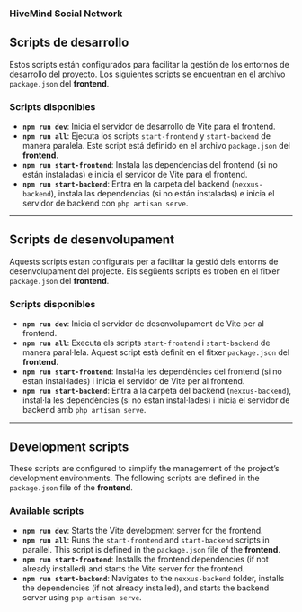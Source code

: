 ### HiveMind Social Network

## Scripts de desarrollo

Estos scripts están configurados para facilitar la gestión de los entornos de desarrollo del proyecto. Los siguientes scripts se encuentran en el archivo `package.json` del **frontend**.

### Scripts disponibles

- **`npm run dev`**: Inicia el servidor de desarrollo de Vite para el frontend.
- **`npm run all`**: Ejecuta los scripts `start-frontend` y `start-backend` de manera paralela. Este script está definido en el archivo `package.json` del **frontend**.
- **`npm run start-frontend`**: Instala las dependencias del frontend (si no están instaladas) e inicia el servidor de Vite para el frontend.
- **`npm run start-backend`**: Entra en la carpeta del backend (`nexxus-backend`), instala las dependencias (si no están instaladas) e inicia el servidor de backend con `php artisan serve`.

---

## Scripts de desenvolupament

Aquests scripts estan configurats per a facilitar la gestió dels entorns de desenvolupament del projecte. Els següents scripts es troben en el fitxer `package.json` del **frontend**.

### Scripts disponibles

- **`npm run dev`**: Inicia el servidor de desenvolupament de Vite per al frontend.
- **`npm run all`**: Executa els scripts `start-frontend` i `start-backend` de manera paral·lela. Aquest script està definit en el fitxer `package.json` del **frontend**.
- **`npm run start-frontend`**: Instal·la les dependències del frontend (si no estan instal·lades) i inicia el servidor de Vite per al frontend.
- **`npm run start-backend`**: Entra a la carpeta del backend (`nexxus-backend`), instal·la les dependències (si no estan instal·lades) i inicia el servidor de backend amb `php artisan serve`.

---

## Development scripts

These scripts are configured to simplify the management of the project’s development environments. The following scripts are defined in the `package.json` file of the **frontend**.

### Available scripts

- **`npm run dev`**: Starts the Vite development server for the frontend.
- **`npm run all`**: Runs the `start-frontend` and `start-backend` scripts in parallel. This script is defined in the `package.json` file of the **frontend**.
- **`npm run start-frontend`**: Installs the frontend dependencies (if not already installed) and starts the Vite server for the frontend.
- **`npm run start-backend`**: Navigates to the `nexxus-backend` folder, installs the dependencies (if not already installed), and starts the backend server using `php artisan serve`.
